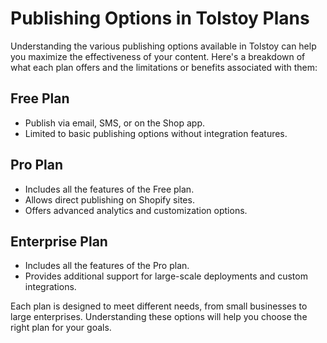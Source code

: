 # Publishing Options in Tolstoy Plans

Understanding the various publishing options available in Tolstoy can help you maximize the effectiveness of your content. Here's a breakdown of what each plan offers and the limitations or benefits associated with them:

## Free Plan
- Publish via email, SMS, or on the Shop app.
- Limited to basic publishing options without integration features.

## Pro Plan
- Includes all the features of the Free plan.
- Allows direct publishing on Shopify sites.
- Offers advanced analytics and customization options.

## Enterprise Plan
- Includes all the features of the Pro plan.
- Provides additional support for large-scale deployments and custom integrations.

Each plan is designed to meet different needs, from small businesses to large enterprises. Understanding these options will help you choose the right plan for your goals.